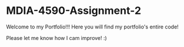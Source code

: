 # MDIA-4590-Assignment-2

Welcome to my Portfolio!!!
Here you will find my portfolio's entire code! 

Please let me know how I cam improve! :)
